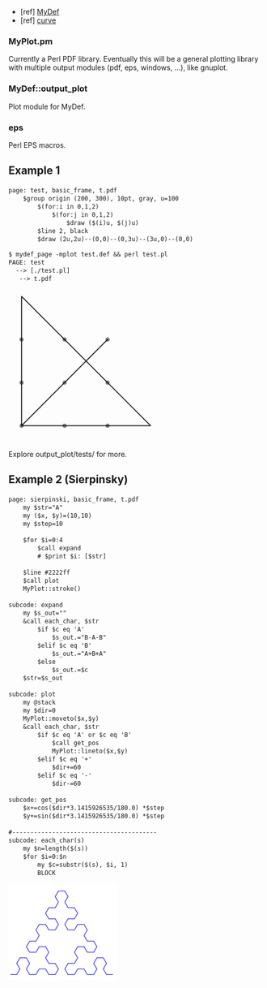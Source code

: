 * [ref] [MyDef](http://huizhou.gitbooks.io/programming-with-mydef/content/Installing.html)
* [ref] [curve](http://hz2.org/blog/hobby_curve.html)

### MyPlot.pm

Currently a Perl PDF library. Eventually this will be a general plotting library with multiple output modules (pdf, eps, windows, ...), like gnuplot.

### MyDef::output_plot

Plot module for MyDef.

### eps

Perl EPS macros.

## Example 1

```
page: test, basic_frame, t.pdf
    $group origin (200, 300), 10pt, gray, u=100
        $(for:i in 0,1,2)
            $(for:j in 0,1,2)
                $draw ($(i)u, $(j)u)
        $line 2, black
        $draw (2u,2u)--(0,0)--(0,3u)--(3u,0)--(0,0)
```

```
$ mydef_page -mplot test.def && perl test.pl
PAGE: test
  --> [./test.pl]
   --> t.pdf

```
![9 dots](9dots.png)

Explore output_plot/tests/ for more.

## Example 2 (Sierpinsky)
```
page: sierpinski, basic_frame, t.pdf
    my $str="A"
    my ($x, $y)=(10,10)
    my $step=10

    $for $i=0:4
        $call expand
        # $print $i: [$str]

    $line #2222ff
    $call plot
    MyPlot::stroke()

subcode: expand
    my $s_out=""
    &call each_char, $str
        $if $c eq 'A'
            $s_out.="B-A-B"
        $elif $c eq 'B'
            $s_out.="A+B+A"
        $else
            $s_out.=$c
    $str=$s_out

subcode: plot
    my @stack
    my $dir=0
    MyPlot::moveto($x,$y)
    &call each_char, $str
        $if $c eq 'A' or $c eq 'B'
            $call get_pos
            MyPlot::lineto($x,$y)
        $elif $c eq '+'
            $dir+=60
        $elif $c eq '-'
            $dir-=60

subcode: get_pos
    $x+=cos($dir*3.1415926535/180.0) *$step
    $y+=sin($dir*3.1415926535/180.0) *$step

#---------------------------------------- 
subcode: each_char(s)
    my $n=length($(s))
    $for $i=0:$n
        my $c=substr($(s), $i, 1)
        BLOCK
```

![sierpinski](sierpinski.png)
